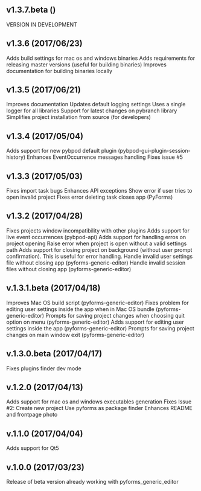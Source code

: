 ## v1.3.7.beta ()
VERSION IN DEVELOPMENT

## v1.3.6 (2017/06/23)
Adds build settings for mac os and windows binaries
Adds requirements for releasing master versions (useful for building binaries)
Improves documentation for building binaries locally

## v1.3.5 (2017/06/21)
Improves documentation
Updates default logging settings
Uses a single logger for all libraries
Support for latest changes on pybranch library
Simplifies project installation from source (for developers)

## v1.3.4 (2017/05/04)
Adds support for new pybpod default plugin (pybpod-gui-plugin-session-history)
Enhances EventOccurrence messages handling
Fixes issue #5

## v1.3.3 (2017/05/03)
Fixes import task bugs
Enhances API exceptions
Show error if user tries to open invalid project
Fixes error deleting task closes app (PyForms)

## v1.3.2 (2017/04/28)
Fixes projects window incompatibility with other plugins
Adds support for live event occurrences (pybpod-api)
Adds support for handling erros on project opening
Raise error when project is open without a valid settings path
Adds support for closing project on background (without user prompt confirmation). This is useful for error handling.
Handle invalid user settings file without closing app (pyforms-generic-editor)
Handle invalid session files without closing app (pyforms-generic-editor)


## v.1.3.1.beta (2017/04/18)
Improves Mac OS build script (pyforms-generic-editor)
Fixes problem for editing user settings inside the app when in Mac OS bundle (pyforms-generic-editor)
Prompts for saving project changes when choosing quit option on menu (pyforms-generic-editor)
Adds support for editing user settings inside the app (pyforms-generic-editor)
Prompts for saving project changes on main window exit (pyforms-generic-editor)

## v.1.3.0.beta (2017/04/17)
Fixes plugins finder dev mode

## v.1.2.0 (2017/04/13)
Adds support for mac os and windows executables generation
Fixes Issue #2: Create new project
Use pyforms as package finder
Enhances README and frontpage photo

## v.1.1.0 (2017/04/04)
Adds support for Qt5

## v.1.0.0 (2017/03/23)
Release of beta version already working with pyforms_generic_editor
